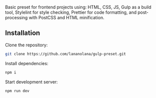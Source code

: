 Basic preset for frontend projects using: HTML, CSS, JS, Gulp as a build tool, Stylelint for style checking, Prettier for code formatting, and post-processing with PostCSS and HTML minification.

## Installation

Clone the repository:
```bash
git clone https://github.com/lananolana/gulp-preset.git
```
Install dependencies:
```bash
npm i
```
Start development server:
```bash
npm run dev
```
